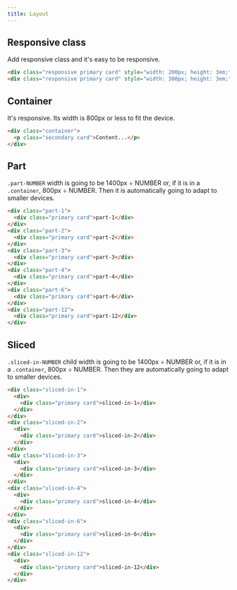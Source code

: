 ```yaml
---
title: Layout
---
```


## Responsive class

Add responsive class and it's easy to be responsive.

```html
<div class="responsive primary card" style="width: 200px; height: 3em;">Item</div>
<div class="responsive primary card" style="width: 300px; height: 3em;">Item</div>
```

## Container

It's responsive. Its width is 800px or less to fit the device.

```html
<div class="container">
  <p class="secondary card">Content...</p>
</div>
```

## Part

`.part-NUMBER` width is going to be 1400px ÷ NUMBER or, if it is in a `.container`, 800px ÷ NUMBER. Then it is automatically going to adapt to smaller devices.

```html
<div class="part-1">
  <div class="primary card">part-1</div>
</div>
<div class="part-2">
  <div class="primary card">part-2</div>
</div>
<div class="part-3">
  <div class="primary card">part-3</div>
</div>
<div class="part-4">
  <div class="primary card">part-4</div>
</div>
<div class="part-6">
  <div class="primary card">part-6</div>
</div>
<div class="part-12">
  <div class="primary card">part-12</div>
</div>
```

## Sliced

`.sliced-in-NUMBER` child width is going to be 1400px ÷ NUMBER or, if it is in a `.container`, 800px ÷ NUMBER. Then they are automatically going to adapt to smaller devices.

```html
<div class="sliced-in-1">
  <div>
    <div class="primary card">sliced-in-1</div>
  </div>
</div>
<div class="sliced-in-2">
  <div>
    <div class="primary card">sliced-in-2</div>
  </div>
</div>
<div class="sliced-in-3">
  <div>
    <div class="primary card">sliced-in-3</div>
  </div>
</div>
<div class="sliced-in-4">
  <div>
    <div class="primary card">sliced-in-4</div>
  </div>
</div>
<div class="sliced-in-6">
  <div>
    <div class="primary card">sliced-in-6</div>
  </div>
</div>
<div class="sliced-in-12">
  <div>
    <div class="primary card">sliced-in-12</div>
  </div>
</div>
```